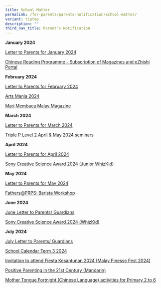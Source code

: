 ```yaml
---
title: School Matter
permalink: /for-parents/parents-notification/school-matter/
variant: tiptap
description: ""
third_nav_title: Parent's Notification
---
```

<p><strong>January 2024</strong>
</p>
<p><a href="/files/School Matter/January_Letter_to_Parents_2024.pdf" rel="noopener noreferrer nofollow" target="_blank">Letter to Parents for January 2024</a>
</p>
<p><a href="/files/School Matter/CL_Mag___PG_Notification_2024_SM_004.pdf" rel="noopener noreferrer nofollow" target="_blank">Chinese Reading Programme - Subscription of Magazines and eZhishi Portal</a>
</p>
<p></p>
<p><strong>February 2024</strong>
</p>
<p><a href="/files/School Matter/Feb_Letter_to_Parents_2024.pdf" rel="noopener noreferrer nofollow" target="_blank">Letter to Parents for February 2024</a>
</p>
<p><a href="/files/School Matter/ArtsMania_School_Letter_2024__edited_on_6_Feb_final.pdf" rel="noopener noreferrer nofollow" target="_blank">Arts Mania 2024</a>
</p>
<p><a href="/files/School Matter/ML_Mag_Mari_Membaca_P1_P6___Letter_to_Parent_2024.pdf" rel="noopener noreferrer nofollow" target="_blank">Mari Membaca Malay Magazine</a>
</p>
<p></p>
<p><strong>March 2024</strong>
</p>
<p></p>
<p><a href="/files/School Matter/March_Letter_to_Parents_2024.pdf" rel="noopener noreferrer nofollow" target="_blank">Letter to Parents for March 2024</a>
</p>
<p><a href="/files/School Matter/Triple_P_Pri_Sch_L2_Apr_and_May_Runs___Care_Corner_Singapore.pdf" rel="noopener noreferrer nofollow" target="_blank">Triple P Level 2 April &amp; May 2024 seminars</a>
</p>
<p></p>
<p><strong>April 2024</strong>
</p>
<p><a href="/files/School Matter/April_Letter_to_Parents.pdf" rel="noopener noreferrer nofollow" target="_blank">Letter to Parents for April 2024</a>
</p>
<p><a href="/files/School Matter/SCSA_2024_Junior_WhizKid_P1_2_Student_Slides.pdf" rel="noopener noreferrer nofollow" target="_blank">Sony Creative Science Award 2024 (Junior WhizKid)</a>
</p>
<p></p>
<p><strong>May 2024</strong>
</p>
<p><a href="/files/School Matter/May_Letter_to_Parents_Guardians_.pdf" rel="noopener noreferrer nofollow" target="_blank">Letter to Parents for May 2024</a>
</p>
<p><a href="/files/School Matter/Infographic__Fathers_PRPS_.pdf" rel="noopener noreferrer nofollow" target="_blank">Fathers@PRPS: Barista Workshop</a>
</p>
<p></p>
<p><strong>June 2024</strong>
</p>
<p><a href="/files/School Matter/June_Letter_to_Parents_Guardians.pdf" rel="noopener noreferrer nofollow" target="_blank">June Letter to Parents/ Guardians</a>
</p>
<p><a href="/files/School Matter/SCSA_2024_WhizKid_P3_6_Student_Slides.pdf" rel="noopener noreferrer nofollow" target="_blank">Sony Creative Science Award 2024 (WhizKid)</a>
</p>
<p></p>
<p><strong>July 2024</strong>
</p>
<p><a href="/files/School Matter/July_Letter_to_Parents_.pdf" rel="noopener noreferrer nofollow" target="_blank">July Letter to Parents/ Guardians</a>
</p>
<p><a href="/files/School Matter/Annex_A_School_Calendar_Term_3_2024.pdf" rel="noopener noreferrer nofollow" target="_blank">School Calendar Term 3 2024</a>
</p>
<p><a href="https://pg.moe.edu.sg/consentForms/details/611143" rel="noopener noreferrer nofollow" target="_blank">Invitation to attend Fiesta Kesantunan 2024 (Malay Finesse Fest 2024)</a>
</p>
<p><a href="/files/School Matter/Positive_Parenting_in_the_21st_Century.pdf" rel="noopener noreferrer nofollow" target="_blank">Positive Parenting in the 21st Century (Mandarin)</a>
</p>
<p><a href="/files/School Matter/School_Letter_for_MTL_Fortnight_P2_to_P6_final.pdf" rel="noopener noreferrer nofollow" target="_blank">Mother Tongue Fortnight (Chinese Language) activities for Primary 2 to 6</a>
</p>
